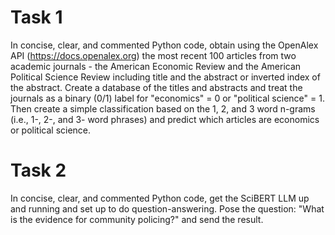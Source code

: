 # Task 1 
In concise, clear, and commented Python code, obtain using the OpenAlex API (https://docs.openalex.org) the most recent 100 articles from two academic journals - the American Economic Review and the American Political Science Review including title and the abstract or inverted index of the abstract. 
Create a database of the titles and abstracts and treat the journals as a binary (0/1) label for "economics" = 0 or "political science" = 1. 
Then create a simple classification based on the 1, 2, and 3 word n-grams (i.e., 1-, 2-, and 3- word phrases) and predict which articles are economics or political science.

# Task 2 
In concise, clear, and commented Python code, get the SciBERT LLM up and running and set up to do question-answering. Pose the question: "What is the evidence for community policing?" and send the result.


